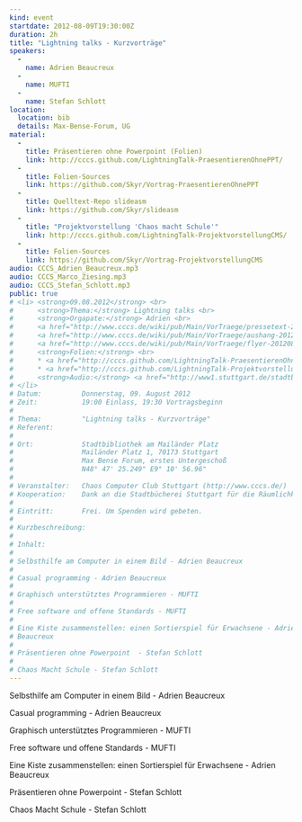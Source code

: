 ```yaml
---
kind: event
startdate: 2012-08-09T19:30:00Z
duration: 2h
title: "Lightning talks - Kurzvorträge"
speakers:
  -
    name: Adrien Beaucreux
  -
    name: MUFTI
  -
    name: Stefan Schlott
location:
  location: bib
  details: Max-Bense-Forum, UG
material:
  -
    title: Präsentieren ohne Powerpoint (Folien)
    link: http://cccs.github.com/LightningTalk-PraesentierenOhnePPT/
  -
    title: Folien-Sources
    link: https://github.com/Skyr/Vortrag-PraesentierenOhnePPT
  -
    title: Quelltext-Repo slideasm
    link: https://github.com/Skyr/slideasm
  -
    title: "Projektvorstellung 'Chaos macht Schule'"
    link: http://cccs.github.com/LightningTalk-ProjektvorstellungCMS/
  -
    title: Folien-Sources
    link: https://github.com/Skyr/Vortrag-ProjektvorstellungCMS
audio: CCCS_Adrien_Beaucreux.mp3
audio: CCCS_Marco_Ziesing.mp3
audio: CCCS_Stefan_Schlott.mp3
public: true
# <li> <strong>09.08.2012</strong> <br>
#      <strong>Thema:</strong> Lightning talks <br>
#      <strong>Orgapate:</strong> Adrien <br>
#      <a href="http://www.cccs.de/wiki/pub/Main/VorTraege/pressetext-201208.txt" target="_top">Pressetext 08/2012</a> <br>
#      <a href="http://www.cccs.de/wiki/pub/Main/VorTraege/aushang-201208.pdf" target="_top">Aushang August 2012</a> <br>
#      <a href="http://www.cccs.de/wiki/pub/Main/VorTraege/flyer-201208.pdf" target="_top">Flyer August 2012</a><br>
#      <strong>Folien:</strong> <br>
#      * <a href="http://cccs.github.com/LightningTalk-PraesentierenOhnePPT/" target="_top">Präsentieren ohne Powerpoint</a>: <a href="https://github.com/Skyr/Vortrag-PraesentierenOhnePPT" target="_top">Folien-Sources</a>, <a href="https://github.com/Skyr/slideasm" target="_top">Quelltext-Repo slideasm</a><br>
#      * <a href="http://cccs.github.com/LightningTalk-ProjektvorstellungCMS/" target="_top">Projektvorstellung "Chaos macht Schule"</a>: <a href="https://github.com/Skyr/Vortrag-ProjektvorstellungCMS" target="_top">Folien-Sources</a><br>
#      <strong>Audio:</strong> <a href="http://www1.stuttgart.de/stadtbibliothek/druck/audio/cccs/cccs_audio.php#36" target="_top">http://www1.stuttgart.de/stadtbibliothek/druck/audio/cccs/cccs_audio.php#36</a><br>
# </li>
# Datum:          Donnerstag, 09. August 2012
# Zeit:           19:00 Einlass, 19:30 Vortragsbeginn
#
# Thema:          "Lightning talks - Kurzvorträge"
# Referent:
#
# Ort:            Stadtbibliothek am Mailänder Platz
#                 Mailänder Platz 1, 70173 Stuttgart
#                 Max Bense Forum, erstes Untergeschoß
#                 N48° 47' 25.249" E9° 10' 56.96"
#
# Veranstalter:   Chaos Computer Club Stuttgart (http://www.cccs.de/)
# Kooperation:    Dank an die Stadtbücherei Stuttgart für die Räumlichkeiten!
#
# Eintritt:       Frei. Um Spenden wird gebeten.
#
# Kurzbeschreibung:
#
# Inhalt:
#
# Selbsthilfe am Computer in einem Bild - Adrien Beaucreux
#
# Casual programming - Adrien Beaucreux
#
# Graphisch unterstütztes Programmieren - MUFTI
#
# Free software und offene Standards - MUFTI
#
# Eine Kiste zusammenstellen: einen Sortierspiel für Erwachsene - Adrien
# Beaucreux
#
# Präsentieren ohne Powerpoint  - Stefan Schlott
#
# Chaos Macht Schule - Stefan Schlott
---
```

Selbsthilfe am Computer in einem Bild - Adrien Beaucreux

Casual programming - Adrien Beaucreux

Graphisch unterstütztes Programmieren - MUFTI

Free software und offene Standards - MUFTI

Eine Kiste zusammenstellen: einen Sortierspiel für Erwachsene - Adrien Beaucreux

Präsentieren ohne Powerpoint  - Stefan Schlott

Chaos Macht Schule - Stefan Schlott
